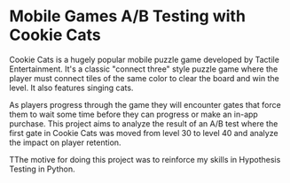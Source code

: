 # Mobile Games A/B Testing with Cookie Cats

Cookie Cats is a hugely popular mobile puzzle game developed by Tactile Entertainment. It's a classic "connect three" style puzzle game where the player must connect tiles of the same color to clear the board and win the level. It also features singing cats.

As players progress through the game they will encounter gates that force them to wait some time before they can progress or make an in-app purchase. This project aims to analyze the result of an A/B test where the first gate in Cookie Cats was moved from level 30 to level 40 and analyze the impact on player retention.

TThe motive for doing this project was to reinforce my skills in Hypothesis Testing in Python.

